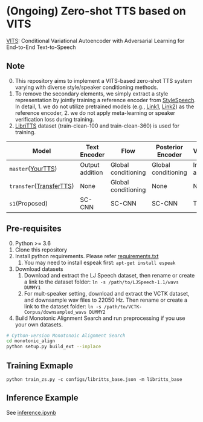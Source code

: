 # (Ongoing) Zero-shot TTS based on VITS
[VITS](https://arxiv.org/abs/2106.06103): Conditional Variational Autoencoder with Adversarial Learning for End-to-End Text-to-Speech

## Note
0. This repository aims to implement a VITS-based zero-shot TTS system varying with diverse style/speaker conditioning methods.
0. To remove the secondary elements, we simply extract a style representation by jointly training a reference encoder from [StyleSpeech](https://arxiv.org/abs/2106.03153). In detail, 1. we do not utilize pretrained models (e.g., [Link1](https://arxiv.org/abs/2009.14153), [Link2](https://arxiv.org/abs/2006.11477)) as the reference encoder, 2. we do not apply meta-learning or speaker verification loss during training.
0. [LibriTTS]((https://research.google/tools/datasets/libri-tts/)) dataset (train-clean-100 and train-clean-360) is used for training.

|Model|Text Encoder|Flow|Posterior Encoder|Vocoder|
|------|-----|-----|-----|-----|
|`master`([YourTTS](https://arxiv.org/abs/2112.02418))|Output addition|Global conditioning|Global conditioning|Input addition
|`transfer`([TransferTTS](https://arxiv.org/abs/2203.15447))|None|Global conditioning|None|None|
|`s1`(Proposed)|SC-CNN|SC-CNN|SC-CNN|TBD|


## Pre-requisites
0. Python >= 3.6
0. Clone this repository
0. Install python requirements. Please refer [requirements.txt](requirements.txt)
    1. You may need to install espeak first: `apt-get install espeak`
0. Download datasets
    1. Download and extract the LJ Speech dataset, then rename or create a link to the dataset folder: `ln -s /path/to/LJSpeech-1.1/wavs DUMMY1`
    1. For mult-speaker setting, download and extract the VCTK dataset, and downsample wav files to 22050 Hz. Then rename or create a link to the dataset folder: `ln -s /path/to/VCTK-Corpus/downsampled_wavs DUMMY2`
0. Build Monotonic Alignment Search and run preprocessing if you use your own datasets.
```sh
# Cython-version Monotonoic Alignment Search
cd monotonic_align
python setup.py build_ext --inplace
```


## Training Exmaple
```
python train_zs.py -c configs/libritts_base.json -m libritts_base
```


## Inference Example
See [inference.ipynb](inference.ipynb)
